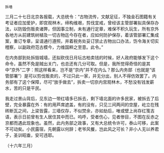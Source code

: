     拆墙 

   三月二十七日北京各报载，大总统令：“古物流传，文献足征，不独金石图籍有关考证者应加爱护，即宫观林木，缔构维艰，剪伐宜戒，曾经该主管部署拟具保存办法，以防毁伤贩卖诸弊，但因事立制，未有通行定章，难保不积久玩生，所有京外各地方从前建筑树植及一切古物迄今存在者，应如何防护保存，着该管部署汇集成案，重订专章，呈请通行遵照，并着税务处妥订禁止古物出口办法，饬令海关切实稽察，以副政府范古模今，力维国粹之至意。此令。”

   在内务部到处拆毁城墙，还拟砍伐日月坛古柏卖钱的时候，好人政府能够发下这个命令，虽然不免是贼出关门，也总还有几分可取。但是，我所觉得奇怪的是其中“京外”二字：照这样看来，岂不是“京内”并不在内么？那么内务部（也就是“该管部署”）是可以剪伐贩卖的，不过只此一家，并无分出，别人不得仿效罢了。内务部有了这个保障，尽可“放手做去”，拆卖一切京内宫观林木，不愁没有钱发薪水，苦的只是平民。

   我走过景山背后，见东边一带红墙多已拆去，剩下墙北面的许多民家，被拆去了后壁，完全暴露在外：有的用芦席遮盖，有的没有，只见三间两间的空屋，屹立在残砖断瓦之间，上梁皆露，三墙仅存，不似焚余，亦如劫后，唯或壁上尚存红笺吉语，表示日前曾有生人居住其中而已。呜呼，受者伤心，见者惨目，不图在反赤之京都而遇此现象也。虽然，此内务部之政事，又有大总统令许可，泰山可移，此案不可动矣。小民露宿，先朝露以何辞；老爷风餐，岂此风之可长？非小人无以养君子，圣训昭垂，安可违耶。

   （十六年三月）

